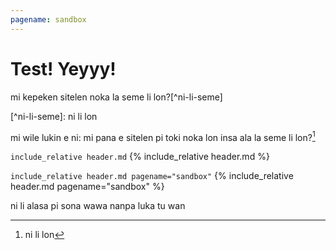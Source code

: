 ```yaml
---
pagename: sandbox
---
```


# Test! Yeyyy!

<span class="spp">mi kepeken sitelen noka la seme li lon?[^ni-li-seme]</span>

<span class="spp">[^ni-li-seme]: ni li lon</span>

<span class="spp">mi wile lukin e ni: mi pana e sitelen pi toki noka lon insa ala la seme li lon?</span>[^2]

[^2]: <span class="spp">ni li lon</span>


`include_relative header.md`
{% include_relative header.md %}


`include_relative header.md pagename="sandbox"`
{% include_relative header.md pagename="sandbox" %}


<span class="spp">ni li alasa pi sona wawa nanpa luka tu wan</span>
